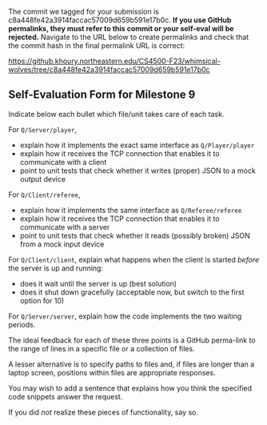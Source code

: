 The commit we tagged for your submission is c8a448fe42a3914faccac57009d659b591e17b0c.
**If you use GitHub permalinks, they must refer to this commit or your self-eval will be rejected.**
Navigate to the URL below to create permalinks and check that the commit hash in the final permalink URL is correct:

https://github.khoury.northeastern.edu/CS4500-F23/whimsical-wolves/tree/c8a448fe42a3914faccac57009d659b591e17b0c

## Self-Evaluation Form for Milestone 9

Indicate below each bullet which file/unit takes care of each task.

For `Q/Server/player`,

- explain how it implements the exact same interface as `Q/Player/player`
- explain how it receives the TCP connection that enables it to communicate with a client
- point to unit tests that check whether it writes (proper) JSON to a mock output device

For `Q/Client/referee`,

- explain how it implements the same interface as `Q/Referee/referee`
- explain how it receives the TCP connection that enables it to communicate with a server
- point to unit tests that check whether it reads (possibly broken) JSON from a mock input device

For `Q/Client/client`, explain what happens when the client is started _before_ the server is up and running:

- does it wait until the server is up (best solution)
- does it shut down gracefully (acceptable now, but switch to the first option for 10)

For `Q/Server/server`, explain how the code implements the two waiting periods. 

The ideal feedback for each of these three points is a GitHub
perma-link to the range of lines in a specific file or a collection of
files.

A lesser alternative is to specify paths to files and, if files are
longer than a laptop screen, positions within files are appropriate
responses.

You may wish to add a sentence that explains how you think the
specified code snippets answer the request.

If you did *not* realize these pieces of functionality, say so.

